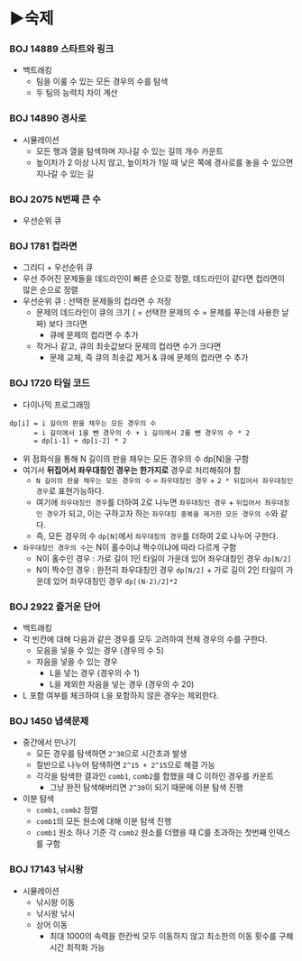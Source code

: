 # ▶숙제

### BOJ 14889 스타트와 링크
- 백트래킹
  - 팀을 이룰 수 있는 모든 경우의 수를 탐색
  - 두 팀의 능력치 차이 계산

### BOJ 14890 경사로
- 시뮬레이션
  - 모든 행과 열을 탐색하며 지나갈 수 있는 길의 개수 카운트
  - 높이차가 2 이상 나지 않고, 높이차가 1일 때 낮은 쪽에 경사로를 놓을 수 있으면 지나갈 수 있는 길

### BOJ 2075 N번째 큰 수
- 우선순위 큐

### BOJ 1781 컵라면
- 그리디 + 우선순위 큐
- 우선 주어진 문제들을 데드라인이 빠른 순으로 정렬, 데드라인이 같다면 컵라면이 많은 순으로 정렬
- 우선순위 큐 : 선택한 문제들의 컵라면 수 저장
  - 문제의 데드라인이 큐의 크기 ( = 선택한 문제의 수 = 문제를 푸는데 사용한 날짜) 보다 크다면
    - 큐에 문제의 컵라면 수 추가
  - 작거나 같고, 큐의 최솟값보다 문제의 컵라면 수가 크다면
    - 문제 교체, 즉 큐의 최솟값 제거 & 큐에 문제의 컵라면 수 추가

### BOJ 1720 타일 코드
- 다이나믹 프로그래밍
```
dp[i] = i 길이의 판을 채우는 모든 경우의 수
      = i 길이에서 1을 뺀 경우의 수 + i 길이에서 2를 뺀 경우의 수 * 2
      = dp[i-1] + dp[i-2] * 2
```

- 위 점화식을 통해 N 길이의 판을 채우는 모든 경우의 수 dp[N]을 구함
- 여기서 **뒤집어서 좌우대칭인 경우는 한가지로** 경우로 처리해줘야 함
  - `N 길이의 판을 채우는 모든 경우의 수` = `좌우대칭인 경우` + `2 * 뒤집어서 좌우대칭인 경우`로 표현가능하다.
  - 여기에 `좌우대칭인 경우`를 더하여 2로 나누면 `좌우대칭인 경우` + `뒤집어서 좌우대칭인 경우`가 되고, 이는 구하고자 하는 `좌우대칭 중복을 제거한 모든 경우의 수`와 같다.
  - 즉, 모든 경우의 수 `dp[N]`에서 `좌우대칭의 경우`를 더하여 2로 나누어 구한다. 
- `좌우대칭인 경우의 수`는 N이 홀수이냐 짝수이냐에 따라 다르게 구함
  - N이 홀수인 경우 : 가로 길이 1인 타일이 가운데 있어 좌우대칭인 경우 `dp[N/2]`
  - N이 짝수인 경우 : 완전히 좌우대칭인 경우 `dp[N/2]` + 가로 길이 2인 타일이 가운데 있어 좌우대칭인 경우 `dp[(N-2)/2]*2`

### BOJ 2922 즐거운 단어
- 백트래킹
- 각 빈칸에 대해 다음과 같은 경우를 모두 고려하여 전체 경우의 수를 구한다.
  - 모음을 넣을 수 있는 경우 (경우의 수 5)
  - 자음을 넣을 수 있는 경우 
    - L을 넣는 경우 (경우의 수 1)
    - L을 제외한 자음을 넣는 경우 (경우의 수 20)
- L 포함 여부를 체크하여 L을 포함하지 않은 경우는 제외한다.

### BOJ 1450 냅색문제
- 중간에서 만나기
  - 모든 경우를 탐색하면 `2^30`으로 시간초과 발생
  - 절반으로 나누어 탐색하면 `2^15 + 2^15`으로 해결 가능
  - 각각을 탐색한 결과인 `comb1`, `comb2`를 합했을 때 C 이하인 경우를 카운트
    - 그냥 완전 탐색해버리면 `2^30`이 되기  때문에 이분 탐색 진행
- 이분 탐색
  - `comb1`, `comb2` 정렬
  - `comb1`의 모든 원소에 대해 이분 탐색 진행
  - `comb1` 원소 하나 기준 각 `comb2` 원소를 더했을 때 C를 초과하는 첫번째 인덱스를 구함

### BOJ 17143 낚시왕
- 시뮬레이션
  - 낚시왕 이동
  - 낚시왕 낚시
  - 상어 이동
    - 최대 1000의 속력을 한칸씩 모두 이동하지 않고 최소한의 이동 횟수를 구해 시간 최적화 가능
